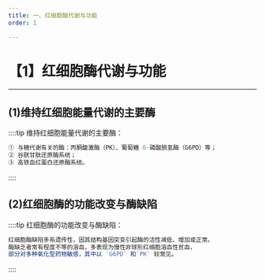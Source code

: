 ```yaml
---
title: 一、红细胞酶代谢与功能
order: 1

---
```


# 【1】红细胞酶代谢与功能

<kaodian :text="'血液学检验记忆卡'" />

<!-- ###### 第十章 红细胞酶缺陷性贫血及其实验诊断

> 临床血液学检验 -->

<beitiX/>

---

## (1)维持红细胞能量代谢的主要酶  

<son :text="'血液学检验记忆卡'" text1="(1)维持红细胞能量代谢的主要酶 " :textOption="[['超纲','暂无科目',''],['了解','基础知识','相关专业知识'],['掌握','相关专业知识','专业知识']]" />

::::tip 维持红细胞能量代谢的主要酶：

```js
① 与糖代谢有关的酶：丙酮酸激酶（PK）、葡萄糖 6-磷酸脱氢酶（G6PD）等；
② 谷胱甘肽还原酶系统；
③ 高铁血红蛋白还原酶系统。
```

::::

## (2)红细胞酶的功能改变与酶缺陷

<son :text="'血液学检验记忆卡'" text1="(2)红细胞酶的功能改变与酶缺陷" :textOption="[['超纲','暂无科目',''],['了解','基础知识','相关专业知识'],['了解','相关专业知识','专业知识']]" />

::::tip 红细胞酶的功能改变与酶缺陷：

```js
红细胞酶缺陷多系遗传性，因其结构基因突变引起酶的活性减低、增加或正常。
酶缺乏者常有程度不等的溶血，多表现为慢性非球形红细胞溶血性贫血，
部分对多种氧化型药物敏感，其中以 `G6PD` 和`PK` 较常见。
```

::::
